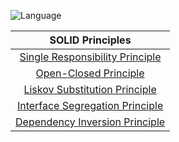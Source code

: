 ![Language](https://img.shields.io/badge/language-C++-red)


| SOLID Principles |
|:-----------------:| 
| [Single Responsibility Principle](https://github.com/ASK-online/SOLID-Design-Principles/blob/main/SOLID/Single_Responsibility_Principle.cpp) 
| [Open-Closed Principle](https://github.com/ASK-online/SOLID-Design-Principles/blob/main/SOLID/OpenClosed_Principle.cpp)
| [Liskov Substitution Principle](https://github.com/ASK-online/SOLID-Design-Principles/blob/main/SOLID/Liskov_Substitution_Principle.cpp) 
| [Interface Segregation Principle](https://github.com/ASK-online/SOLID-Design-Principles/blob/main/SOLID/Interface_Segregation_Principle.cpp)
| [Dependency Inversion Principle](https://github.com/ASK-online/SOLID-Design-Principles/blob/main/SOLID/Dependency_Inversion_Principle.cpp)
